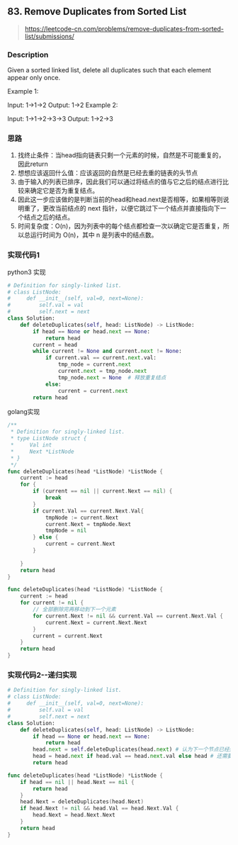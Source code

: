 ## 83. Remove Duplicates from Sorted List
>https://leetcode-cn.com/problems/remove-duplicates-from-sorted-list/submissions/

### Description
Given a sorted linked list, delete all duplicates such that each element appear only once.

Example 1:

Input: 1->1->2
Output: 1->2
Example 2:

Input: 1->1->2->3->3
Output: 1->2->3
### 思路
1. 找终止条件：当head指向链表只剩一个元素的时候，自然是不可能重复的，因此return
2. 想想应该返回什么值：应该返回的自然是已经去重的链表的头节点
3. 由于输入的列表已排序，因此我们可以通过将结点的值与它之后的结点进行比较来确定它是否为重复结点。
4. 因此这一步应该做的是判断当前的head和head.next是否相等，如果相等则说明重了，更改当前结点的 next 指针，以便它跳过下一个结点并直接指向下一个结点之后的结点。
5. 时间复杂度：O(n)，因为列表中的每个结点都检查一次以确定它是否重复，所以总运行时间为 O(n)，其中 n 是列表中的结点数。


### 实现代码1
python3 实现
```python
# Definition for singly-linked list.
# class ListNode:
#     def __init__(self, val=0, next=None):
#         self.val = val
#         self.next = next
class Solution:
    def deleteDuplicates(self, head: ListNode) -> ListNode:
        if head == None or head.next == None:
            return head
        current = head
        while current != None and current.next != None:
            if current.val == current.next.val:
                tmp_node = current.next
                current.next = tmp_node.next
                tmp_node.next = None  # 释放重复结点
            else:
                current = current.next
        return head
```

golang实现
```go
/**
 * Definition for singly-linked list.
 * type ListNode struct {
 *     Val int
 *     Next *ListNode
 * }
 */
func deleteDuplicates(head *ListNode) *ListNode {
    current := head
    for {
        if (current == nil || current.Next == nil) {
            break
        }
        if current.Val == current.Next.Val{
            tmpNode := current.Next
            current.Next = tmpNode.Next
            tmpNode = nil
        } else {
            current = current.Next
        }
        
    }
    return head
}
```
```go
func deleteDuplicates(head *ListNode) *ListNode {
    current := head
    for current != nil {
        // 全部删除完再移动到下一个元素
        for current.Next != nil && current.Val == current.Next.Val {
            current.Next = current.Next.Next
        }
        current = current.Next
    }
    return head
}
```

### 实现代码2--递归实现
```python
# Definition for singly-linked list.
# class ListNode:
#     def __init__(self, val=0, next=None):
#         self.val = val
#         self.next = next
class Solution:
    def deleteDuplicates(self, head: ListNode) -> ListNode:
        if head == None or head.next == None:
            return head
        head.next = self.deleteDuplicates(head.next) # 认为下一个节点已经处理好了
        head = head.next if head.val == head.next.val else head # 还需要判断当前节点和已经处理好的节点值是否一致
        return head
```

```go
func deleteDuplicates(head *ListNode) *ListNode {
    if head == nil || head.Next == nil {
        return head
    }
    head.Next = deleteDuplicates(head.Next)
    if head.Next != nil && head.Val == head.Next.Val {
        head.Next = head.Next.Next
    }
    return head
}
```
